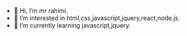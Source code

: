 - 👋 Hi, I’m mr rahimi.
- 👀 I’m interested in html,css,javascript,jquery,react,node.js.
- 🌱 I’m currently learning javascript,jquery.

<!---
mr-rahimi900/mr-rahimi900 is a ✨ special ✨ repository because its `README.md` (this file) appears on your GitHub profile.
You can click the Preview link to take a look at your changes.
--->
